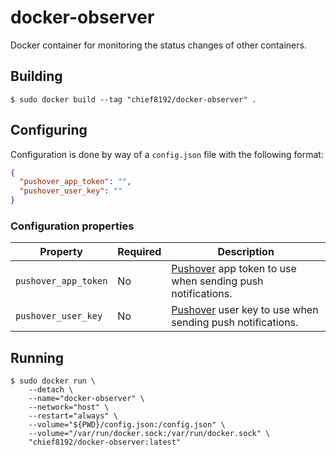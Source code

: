 # docker-observer

Docker container for monitoring the status changes of other containers.

## Building

```shell
$ sudo docker build --tag "chief8192/docker-observer" .
```

## Configuring

Configuration is done by way of a `config.json` file with the following format:

```json
{
  "pushover_app_token": "",
  "pushover_user_key": ""
}
```

### Configuration properties

| Property             | Required | Description                                                                         |
| -------------------- | -------- | ----------------------------------------------------------------------------------- |
| `pushover_app_token` | No       | [Pushover](https://pushover.net/) app token to use when sending push notifications. |
| `pushover_user_key`  | No       | [Pushover](https://pushover.net/) user key to use when sending push notifications.  |

## Running

```shell
$ sudo docker run \
    --detach \
    --name="docker-observer" \
    --network="host" \
    --restart="always" \
    --volume="${PWD}/config.json:/config.json" \
    --volume="/var/run/docker.sock:/var/run/docker.sock" \
    "chief8192/docker-observer:latest"
```
